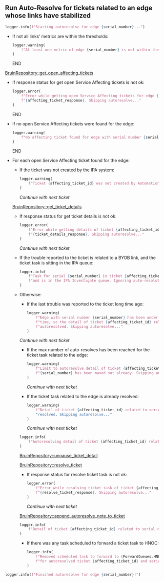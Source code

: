## Run Auto-Resolve for tickets related to an edge whose links have stabilized

```python
logger.info(f"Starting autoresolve for edge {serial_number}...")
```

* If not all links' metrics are within the thresholds:
  ```python
  logger.warning(
      f"At least one metric of edge {serial_number} is not within the threshold. Skipping autoresolve..."
  )
  ```
  END

[BruinRepository::get_open_affecting_tickets](../../repositories/bruin_repository/get_open_affecting_tickets.md)

* If response status for get open Service Affecting tickets is not ok:
  ```python
  logger.error(
      f"Error while getting open Service Affecting tickets for edge {serial_number}: "
      f"{affecting_ticket_response}. Skipping autoresolve..."
  )
  ```
  END

* If no open Service Affecting tickets were found for the edge:
  ```python
  logger.warning(
      f"No affecting ticket found for edge with serial number {serial_number}. Skipping autoresolve..."
  )
  ```
  END

* For each open Service Affecting ticket found for the edge:

    * If the ticket was not created by the IPA system:
      ```python
      logger.warning(
          f"Ticket {affecting_ticket_id} was not created by Automation Engine. Skipping autoresolve..."
      )
      ```
      _Continue with next ticket_

    [BruinRepository::get_ticket_details](../../repositories/bruin_repository/get_ticket_details.md)

    * If response status for get ticket details is not ok:
      ```python
      logger.error(
          f"Error while getting details of ticket {affecting_ticket_id}: "
          f"{ticket_details_response}. Skipping autoresolve..."
      )
      ```
      _Continue with next ticket_

    * If the trouble reported to the ticket is related to a BYOB link, and the ticket task is sitting in the IPA queue:
      ```python
      logger.info(
          f"Task for serial {serial_number} in ticket {affecting_ticket_id} is related to a BYOB link "
          f"and is in the IPA Investigate queue. Ignoring auto-resolution restrictions..."
      )
      ```
    * Otherwise:

        * If the last trouble was reported to the ticket long time ago:
          ```python
          logger.warning(
              f"Edge with serial number {serial_number} has been under an affecting trouble for a long "
              f"time, so the detail of ticket {affecting_ticket_id} related to it will not be "
              f"autoresolved. Skipping autoresolve..."
          )
          ```
         _Continue with next ticket_

        * If the max number of auto-resolves has been reached for the ticket task related to the edge:
          ```python
          logger.warning(
              f"Limit to autoresolve detail of ticket {affecting_ticket_id} related to serial "
              f"{serial_number} has been maxed out already. Skipping autoresolve..."
          )
          ```
          _Continue with next ticket_

      * If the ticket task related to the edge is already resolved:
        ```python
        logger.warning(
            f"Detail of ticket {affecting_ticket_id} related to serial {serial_number} is already "
            "resolved. Skipping autoresolve..."
        )
        ```
        _Continue with next ticket_
    
      ```python
      logger.info(
          f"Autoresolving detail of ticket {affecting_ticket_id} related to serial number {serial_number}..."
      )
      ```

      [BruinRepository::unpause_ticket_detail](../../repositories/bruin_repository/unpause_ticket_detail.md)

      [BruinRepository::resolve_ticket](../../repositories/bruin_repository/resolve_ticket.md)

      * If response status for resolve ticket task is not ok:
        ```python
        logger.error(
            f"Error while resolving ticket task of ticket {affecting_ticket_id} for edge {serial_number}: "
            f"{resolve_ticket_response}. Skipping autoresolve..."
        )
        ```
        _Continue with next ticket_

      [BruinRepository::append_autoresolve_note_to_ticket](../../repositories/bruin_repository/append_autoresolve_note_to_ticket.md)

      ```python
      logger.info(
          f"Detail of ticket {affecting_ticket_id} related to serial number {serial_number} was autoresolved!"
      )
      ```

      * If there was any task scheduled to forward a ticket task to HNOC:
        ```python
        logger.info(
            f"Removed scheduled task to forward to {ForwardQueues.HNOC.value} "
            f"for autoresolved ticket {affecting_ticket_id} and serial number {serial_number}"
        )
        ```

```python
logger.info(f"Finished autoresolve for edge {serial_number}!")
```